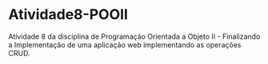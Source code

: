 # Atividade8-POOII
Atividade 8 da disciplina de Programação Orientada a Objeto II - Finalizando a Implementação de uma aplicação web implementando as operações CRUD.
